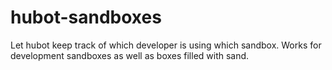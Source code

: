 # hubot-sandboxes

Let hubot keep track of which developer is using which sandbox. Works for development sandboxes as well as boxes filled with sand.
